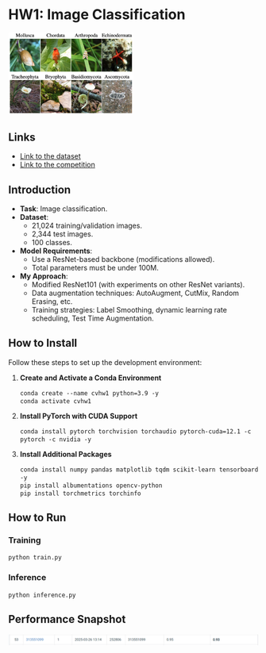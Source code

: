 
# HW1: Image Classification
<img src="assets/img.png" width="50%" />

## Links
- [Link to the dataset](https://drive.google.com/file/d/1fx4Z6xl5b6r4UFkBrn5l0oPEIagZxQ5u/view?pli=1)
- [Link to the competition](https://www.codabench.org/competitions/5901/?secret_key=b07a4812-f484-47c1-bd5e-304daba21d07)
  
## Introduction
- **Task**: Image classification.
- **Dataset**:
  - 21,024 training/validation images.
  - 2,344 test images.
  - 100 classes.
- **Model Requirements**:
  - Use a ResNet-based backbone (modifications allowed).
  - Total parameters must be under 100M.
- **My Approach**:
  - Modified ResNet101 (with experiments on other ResNet variants).
  - Data augmentation techniques: AutoAugment, CutMix, Random Erasing, etc.
  - Training strategies: Label Smoothing, dynamic learning rate scheduling, Test Time Augmentation.

## How to Install
Follow these steps to set up the development environment:

1. **Create and Activate a Conda Environment**
   ```
   conda create --name cvhw1 python=3.9 -y
   conda activate cvhw1
   ```
2. **Install PyTorch with CUDA Support**
    ```
   conda install pytorch torchvision torchaudio pytorch-cuda=12.1 -c pytorch -c nvidia -y
    ```
3. **Install Additional Packages**
    ```
   conda install numpy pandas matplotlib tqdm scikit-learn tensorboard -y
   pip install albumentations opencv-python
   pip install torchmetrics torchinfo
    ```

## How to Run
### Training
```
python train.py
```
### Inference
```
python inference.py
```
## Performance Snapshot
![Snapshot](assets/snap.png)
